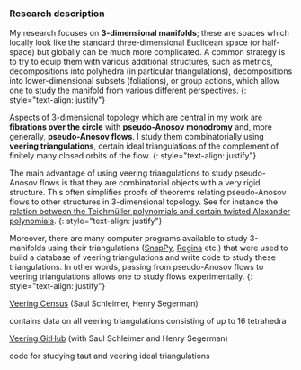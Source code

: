 ### Research description
My research focuses on __3-dimensional manifolds__; these are spaces which locally look like the standard three-dimensional Euclidean space (or half-space) but globally can be much more complicated. A common strategy is to try to equip them with various additional structures, such as metrics, decompositions into polyhedra (in particular triangulations), decompositions into lower-dimensional subsets (foliations), or group actions, which allow one to study the manifold from various different perspectives.
{: style="text-align: justify"}

Aspects of 3-dimensional topology which are central in my work are __fibrations over the circle__ with __pseudo-Anosov monodromy__ and, more generally, __pseudo-Anosov flows__. I study them combinatorially using __veering triangulations__, certain ideal triangulations of the complement of finitely many closed orbits of the flow.
{: style="text-align: justify"}

The main advantage of using veering triangulations to study pseudo-Anosov flows is that they are combinatorial objects with a very rigid structure. This often simplifies proofs of theorems relating pseudo-Anosov flows to other structures in 3-dimensional topology. See for instance the [relation between the Teichmüller polynomials and certain twisted Alexander polynomials](https://arxiv.org/abs/2101.12162v2).
{: style="text-align: justify"}

Moreover, there are many computer programs available to study 3-manifolds using their triangulations ([SnapPy](https://snappy.math.uic.edu/), [Regina](https://regina-normal.github.io/) etc.) that were used to build a database of veering triangulations and write code to study these triangulations. In other words, passing from pseudo-Anosov flows to veering triangulations allows one to study flows experimentally.
{: style="text-align: justify"}

[Veering Census](https://math.okstate.edu/people/segerman/veering.html) (Saul Schleimer, Henry Segerman)

contains data on all veering triangulations consisting of up to 16 tetrahedra

[Veering GitHub](https://github.com/henryseg/Veering) (with Saul Schleimer and Henry Segerman)

code for studying taut and veering ideal triangulations





